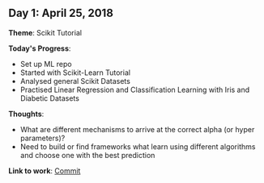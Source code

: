 ## Day 1: April 25, 2018

**Theme**: Scikit Tutorial

**Today's Progress**:
* Set up ML repo
* Started with Scikit-Learn Tutorial
* Analysed general Scikit Datasets
* Practised Linear Regression and Classification Learning with Iris and Diabetic Datasets

**Thoughts**:
* What are different mechanisms to arrive at the correct alpha (or hyper parameters)?
* Need to build or find frameworks what learn using different algorithms and choose one with the best prediction

**Link to work**: [Commit](https://github.com/subhashb/100-days-of-ml/commit/42d65a2a7a28b7a910af953fde10b3f9bb96fb9d)